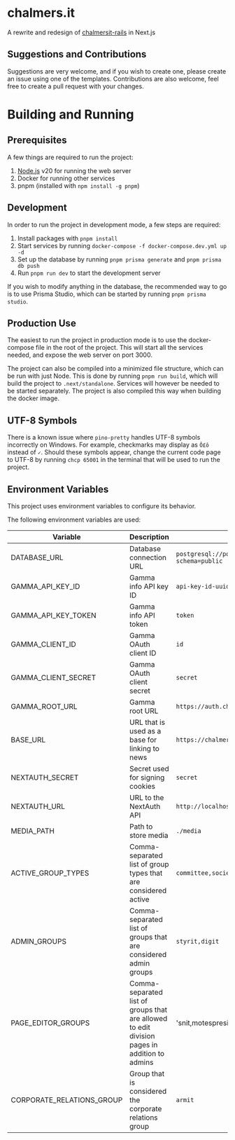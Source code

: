 # chalmers.it

A rewrite and redesign of [chalmersit-rails](https://github.com/cthit/chalmersit-rails) in Next.js

## Suggestions and Contributions

Suggestions are very welcome, and if you wish to create one, please create an issue using one of the templates.
Contributions are also welcome, feel free to create a pull request with your changes.

# Building and Running

## Prerequisites

A few things are required to run the project:

1. [Node.js](https://nodejs.org/en/) v20 for running the web server
2. Docker for running other services
3. pnpm (installed with `npm install -g pnpm`)

## Development

In order to run the project in development mode, a few steps are required:

1. Install packages with `pnpm install`
2. Start services by running `docker-compose -f docker-compose.dev.yml up -d`
3. Set up the database by running `pnpm prisma generate` and `pnpm prisma db push`
4. Run `pnpm run dev` to start the development server

If you wish to modify anything in the database, the recommended way to go is to use Prisma Studio, which can be started by running `pnpm prisma studio`.

## Production Use

The easiest to run the project in production mode is to use the docker-compose file in the root of the project.
This will start all the services needed, and expose the web server on port 3000.

The project can also be compiled into a minimized file structure, which can be run with just Node.
This is done by running `pnpm run build`, which will build the project to `.next/standalone`.
Services will however be needed to be started separately.
The project is also compiled this way when building the docker image.

## UTF-8 Symbols

There is a known issue where `pino-pretty` handles UTF-8 symbols incorrectly on Windows.
For example, checkmarks may display as `Ô£ô` instead of `✓`.
Should these symbols appear, change the current code page to UTF-8 by running `chcp 65001` in the terminal that will be used to run the project.

## Environment Variables

This project uses environment variables to configure its behavior.

The following environment variables are used:

| Variable                  | Description                                                                                  | Example Value                                                          |
|---------------------------|----------------------------------------------------------------------------------------------|------------------------------------------------------------------------|
| DATABASE_URL              | Database connection URL                                                                      | `postgresql://postgres:postgres@localhost:5432/postgres?schema=public` |
| GAMMA_API_KEY_ID          | Gamma info API key ID                                                                        | `api-key-id-uuid-here`                                                 |
| GAMMA_API_KEY_TOKEN       | Gamma info API token                                                                         | `token`                                                                |
| GAMMA_CLIENT_ID           | Gamma OAuth client ID                                                                        | `id`                                                                   |
| GAMMA_CLIENT_SECRET       | Gamma OAuth client secret                                                                    | `secret`                                                               |
| GAMMA_ROOT_URL            | Gamma root URL                                                                               | `https://auth.chalmers.it`                                             |
| BASE_URL                  | URL that is used as a base for linking to news                                               | `https://chalmers.it`                                                  |
| NEXTAUTH_SECRET           | Secret used for signing cookies                                                              | `secret`                                                               |
| NEXTAUTH_URL              | URL to the NextAuth API                                                                      | `http://localhost:3000/api/auth`                                       |
| MEDIA_PATH                | Path to store media                                                                          | `./media`                                                              |
| ACTIVE_GROUP_TYPES        | Comma-separated list of group types that are considered active                               | `committee,society`                                                    |
| ADMIN_GROUPS              | Comma-separated list of groups that are considered admin groups                              | `styrit,digit`                                                               |
| PAGE_EDITOR_GROUPS        | Comma-separated list of groups that are allowed to edit division pages in addition to admins | 'snit,motespresidit'                                                               |
| CORPORATE_RELATIONS_GROUP | Group that is considered the corporate relations group                                       | `armit`                                                                |
